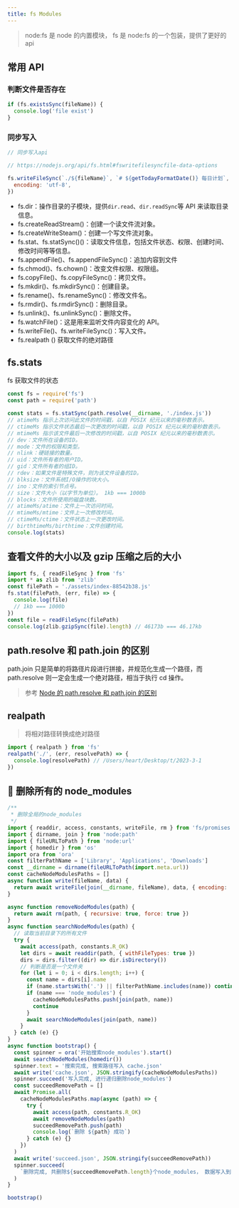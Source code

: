 ```yaml
---
title: fs Modules
---
```


> node:fs 是 node 的内置模块， fs 是 node:fs 的一个包装，提供了更好的 api

## 常用 API

### 判断文件是否存在

```js
if (fs.existsSync(fileName)) {
  console.log('file exist')
}
```

### 同步写入

```js
// 同步写入api

// https://nodejs.org/api/fs.html#fswritefilesyncfile-data-options

fs.writeFileSync(`./${fileName}`, `# ${getTodayFormatDate()} 每日计划`, {
  encoding: 'utf-8',
})
```

- fs.dir：操作目录的子模块，提供`dir.read`、`dir.readSync`等 API 来读取目录信息。
- fs.createReadStream()：创建一个读文件流对象。
- fs.createWriteSteam()：创建一个写文件流对象。
- fs.stat、fs.statSync()()：读取文件信息，包括文件状态、权限、创建时间、修改时间等等信息。
- fs.appendFile()、fs.appendFileSync()：追加内容到文件
- fs.chmod()、fs.chown()：改变文件权限、权限组。
- fs.copyFile()、fs.copyFileSync()：拷贝文件。
- fs.mkdir()、fs.mkdirSync()：创建目录。
- fs.rename()、fs.renameSync()：修改文件名。
- fs.rmdir()、fs.rmdirSync()：删除目录。
- fs.unlink()、fs.unlinkSync()：删除文件。
- fs.watchFile()：这是用来监听文件内容变化的 API。
- fs.writeFile()、fs.writeFileSync()：写入文件。
- fs.realpath () 获取文件的绝对路径

## fs.stats

fs 获取文件的状态

```javascript
const fs = require('fs')
const path = require('path')

const stats = fs.statSync(path.resolve(__dirname, './index.js'))
// atimeMs 指示上次访问此文件的时间戳，以自 POSIX 纪元以来的毫秒数表示。
// ctimeMs 指示文件状态最后一次更改的时间戳，以自 POSIX 纪元以来的毫秒数表示。
// mtimeMs 指示该文件最后一次修改的时间戳，以自 POSIX 纪元以来的毫秒数表示。
// dev：文件所在设备的ID。
// mode：文件的权限和类型。
// nlink：硬链接的数量。
// uid：文件所有者的用户ID。
// gid：文件所有者的组ID。
// rdev：如果文件是特殊文件，则为该文件设备的ID。
// blksize：文件系统I/O操作的块大小。
// ino：文件的索引节点号。
// size：文件大小（以字节为单位）。 1kb === 1000b
// blocks：文件所使用的磁盘块数。
// atimeMs/atime：文件上一次访问时间。
// mtimeMs/mtime：文件上一次修改时间。
// ctimeMs/ctime：文件状态上一次更改时间。
// birthtimeMs/birthtime：文件创建时间。
console.log(stats)
```

## 查看文件的大小以及 gzip 压缩之后的大小

```js
import fs, { readFileSync } from 'fs'
import * as zlib from 'zlib'
const filePath = './assets/index-88542b38.js'
fs.stat(filePath, (err, file) => {
  console.log(file)
  // 1kb === 1000b
})
const file = readFileSync(filePath)
console.log(zlib.gzipSync(file).length) // 46173b === 46.17kb
```

## path.resolve 和 path.join 的区别

path.join 只是简单的将路径片段进行拼接，并规范化生成一个路径，而 path.resolve 则一定会生成一个绝对路径，相当于执行 cd 操作。

> 参考 [Node 的 path.resolve 和 path.join 的区别](https://cloud.tencent.com/developer/article/1888130)

## realpath

> 将相对路径转换成绝对路径

```ts
import { realpath } from 'fs'
realpath('./', (err, resolvePath) => {
  console.log(resolvePath) // /Users/heart/Desktop/t/2023-3-1
})
```

## 🌰 删除所有的 node_modules

```js
/**
 * 删除全局的node_modules
 */
import { readdir, access, constants, writeFile, rm } from 'fs/promises'
import { dirname, join } from 'node:path'
import { fileURLToPath } from 'node:url'
import { homedir } from 'os'
import ora from 'ora'
const filterPathName = ['Library', 'Applications', 'Downloads']
const __dirname = dirname(fileURLToPath(import.meta.url))
const cacheNodeModulesPaths = []
async function write(fileName, data) {
  return await writeFile(join(__dirname, fileName), data, { encoding: 'utf-8' })
}

async function removeNodeModules(path) {
  return await rm(path, { recursive: true, force: true })
}
async function searchNodeModules(path) {
  // 读取当前目录下的所有文件
  try {
    await access(path, constants.R_OK)
    let dirs = await readdir(path, { withFileTypes: true })
    dirs = dirs.filter((dir) => dir.isDirectory())
    // 判断是否是一个文件夹
    for (let i = 0; i < dirs.length; i++) {
      const name = dirs[i].name
      if (name.startsWith('.') || filterPathName.includes(name)) continue
      if (name === 'node_modules') {
        cacheNodeModulesPaths.push(join(path, name))
        continue
      }
      await searchNodeModules(join(path, name))
    }
  } catch (e) {}
}
async function bootstrap() {
  const spinner = ora('开始搜索node_modules').start()
  await searchNodeModules(homedir())
  spinner.text = '搜索完成, 搜索路径写入 cache.json'
  await write('cache.json', JSON.stringify(cacheNodeModulesPaths))
  spinner.succeed('写入完成, 进行递归删除node_modules')
  const succeedRemovePath = []
  await Promise.all(
    cacheNodeModulesPaths.map(async (path) => {
      try {
        await access(path, constants.R_OK)
        await removeNodeModules(path)
        succeedRemovePath.push(path)
        console.log(`删除 ${path} 成功`)
      } catch (e) {}
    })
  )
  await write('succeed.json', JSON.stringify(succeedRemovePath))
  spinner.succeed(
    `删除完成, 共删除${succeedRemovePath.length}个node_modules， 数据写入到 success.json 中`
  )
}

bootstrap()
```
